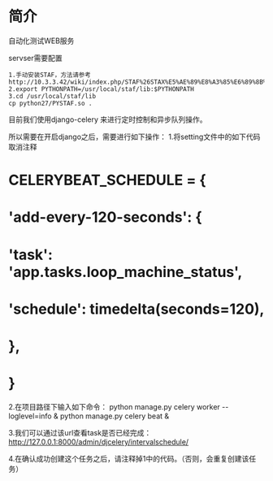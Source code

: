# 简介

自动化测试WEB服务

servser需要配置

    1.手动安装STAF，方法请参考http://10.3.3.42/wiki/index.php/STAF%26STAX%E5%AE%89%E8%A3%85%E6%89%8B%E5%86%8C
    2.export PYTHONPATH=/usr/local/staf/lib:$PYTHONPATH
    3.cd /usr/local/staf/lib
    cp python27/PYSTAF.so .



目前我们使用django-celery 来进行定时控制和异步队列操作。

所以需要在开启django之后，需要进行如下操作：
1.将setting文件中的如下代码取消注释
# CELERYBEAT_SCHEDULE = {
#    'add-every-120-seconds': {
#        'task': 'app.tasks.loop_machine_status',
#        'schedule': timedelta(seconds=120),
#    },
# }
2.在项目路径下输入如下命令：
python manage.py celery worker --loglevel=info &
python manage.py celery beat &

3.我们可以通过该url查看task是否已经完成：http://127.0.0.1:8000/admin/djcelery/intervalschedule/

4.在确认成功创建这个任务之后，请注释掉1中的代码。（否则，会重复创建该任务）
